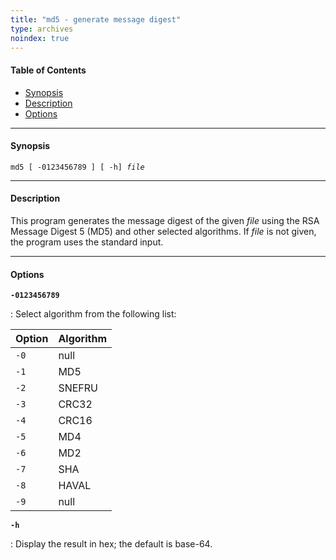 ```yaml
---
title: "md5 - generate message digest"
type: archives
noindex: true
--- 
```


#### Table of Contents

*  [Synopsis](/documentation/3-5.93e/md5cert/#synopsis)
*  [Description](/documentation/3-5.93e/md5cert/#description)
*  [Options](/documentation/3-5.93e/md5cert/#options)

* * *

#### Synopsis

<code>md5 [ -0123456789 ] [ -h] _file_</code>

* * *

#### Description

This program generates the message digest of the given _file_ using the RSA Message Digest 5 (MD5) and other selected algorithms. If _file_ is not given, the program uses the standard input.

* * *

#### Options

<code>**-0123456789**</code>

: Select algorithm from the following list:

| Option | Algorithm |
| ----- | ----- |
| `-0` | null |
| `-1` | MD5 |
| `-2` | SNEFRU |
| `-3` | CRC32 |
| `-4` | CRC16 |
| `-5` | MD4 |
| `-6` | MD2 |
| `-7` | SHA |
| `-8` | HAVAL |
| `-9` | null |

<code>**-h**</code>

: Display the result in hex; the default is base-64.